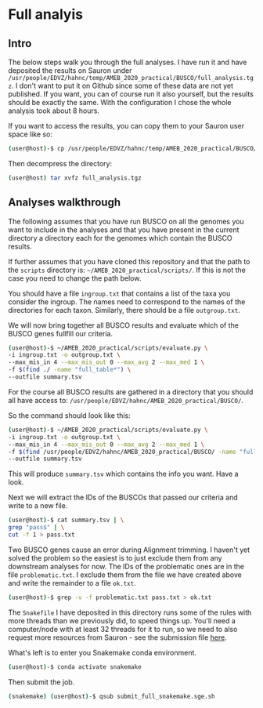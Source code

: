 # Full analyis

## Intro

The below steps walk you through the full analyses. I have run it and have deposited the results on Sauron under `/usr/people/EDVZ/hahnc/temp/AMEB_2020_practical/BUSCO/full_analysis.tgz`. I don't want to put it on Github since some of these data are not yet published. If you want, you can of course run it also yourself, but the results should be exactly the same. With the configuration I chose the whole analysis took about 8 hours.

If you want to access the results, you can copy them to your Sauron user space like so:
```bash
(user@host)-$ cp /usr/people/EDVZ/hahnc/temp/AMEB_2020_practical/BUSCO/full_analysis.tgz .
``` 
Then decompress the directory:
```bash
(user@host) tar xvfz full_analysis.tgz
```


## Analyses walkthrough
The following assumes that you have run BUSCO on all the genomes you want to include in the analyses and that you have present in the current directory a directory each for the genomes which contain the BUSCO results.

If further assumes that you have cloned this repository and that the path to the `scripts` directory is: `~/AMEB_2020_practical/scripts/`. If this is not the case you need to change the path below.

You should have a file `ingroup.txt` that contains a list of the taxa you consider the ingroup. The names need to correspond to the names of the directories for each taxon. Similarly, there should be a file `outgroup.txt`.

We will now bring together all BUSCO results and evaluate which of the BUSCO genes fullfill our criteria.


```bash
(user@host)-$ ~/AMEB_2020_practical/scripts/evaluate.py \
-i ingroup.txt -o outgroup.txt \
--max_mis_in 4 --max_mis_out 0 --max_avg 2 --max_med 1 \
-f $(find ./ -name "full_table*") \
--outfile summary.tsv 
```

For the course all BUSCO results are gathered in a directory that you should all have access to:
`/usr/people/EDVZ/hahnc/AMEB_2020_practical/BUSCO/`.

So the command should look like this:

```bash
(user@host)-$ ~/AMEB_2020_practical/scripts/evaluate.py \
-i ingroup.txt -o outgroup.txt \
--max_mis_in 4 --max_mis_out 0 --max_avg 2 --max_med 1 \
-f $(find /usr/people/EDVZ/hahnc/AMEB_2020_practical/BUSCO/ -name "full_table*") \
--outfile summary.tsv 
```

This will produce `summary.tsv` which contains the info you want. Have a look.

Next we will extract the IDs of the BUSCOs that passed our criteria and write to a new file.
```bash
(user@host)-$ cat summary.tsv | \
grep "pass$" | \
cut -f 1 > pass.txt
```

Two BUSCO genes cause an error during Alignment trimming. I haven't yet solved the problem so the easiest is to just exclude them from any downstream analyses for now. The IDs of the problematic ones are in the file `problematic.txt`. I exclude them from the file we have created above and write the remainder to a file `ok.txt`.

```bash
(user@host)-$ grep -v -f problematic.txt pass.txt > ok.txt
```

The `Snakefile` I have deposited in this directory runs some of the rules with more threads than we previously did, to speed things up. You'll need a computer/node with at least 32 threads for it to run, so we need to also request more resources from Sauron - see the submission file [here](https://github.com/chrishah/AMEB_2020_practical/blob/master/BUSCO/full_analysis/submit_full_snakemake.sge.sh).

What's left is to enter you Snakemake conda environment.
```bash
(user@host)-$ conda activate snakemake
```

Then submit the job.
```bash
(snakemake) (user@host)-$ qsub submit_full_snakemake.sge.sh
```

